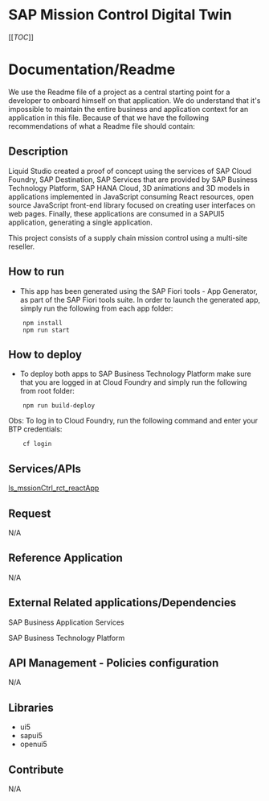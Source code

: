 # SAP Mission Control Digital Twin

[[_TOC_]]

# Documentation/Readme

We use the Readme file of a project as a central starting point for a developer to onboard himself on that application. We do understand that it's impossible to maintain the entire business and application context for an application in this file. Because of that we have the following recommendations of what a Readme file should contain:

## Description

Liquid Studio created a proof of concept using the services of SAP Cloud Foundry, SAP Destination, SAP Services that are provided by SAP Business Technology Platform, SAP HANA Cloud, 3D animations and 3D models in applications implemented in JavaScript consuming React resources, open source JavaScript front-end library focused on creating user interfaces on web pages. Finally, these applications are consumed in a SAPUI5 application, generating a single application.

This project consists of a supply chain mission control using a multi-site reseller.

## How to run

-   This app has been generated using the SAP Fiori tools - App Generator, as part of the SAP Fiori tools suite.  In order to launch the generated app, simply run the following from each app folder:

```
    npm install
    npm run start
```

## How to deploy

-   To deploy both apps to SAP Business Technology Platform make sure that you are logged in at Cloud Foundry and simply run the following from root folder:

```
    npm run build-deploy
```
Obs: To log in to Cloud Foundry, run the following command and enter your BTP credentials:

```
    cf login
```

## Services/APIs

[ls_mssionCtrl_rct_reactApp](https://dev.azure.com/LiquidStudiosBrazil/SAP/_git/ls_mssionCtrl_rct_reactApp)


## Request

N/A

## Reference Application

N/A

## External Related applications/Dependencies

SAP Business Application Services

SAP Business Technology Platform

## API Management - Policies configuration

N/A

## Libraries

- ui5
- sapui5
- openui5

## Contribute

N/A